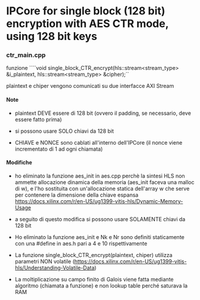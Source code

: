 # IPCore for single block (128 bit) encryption with AES CTR mode, using 128 bit keys

### ctr_main.cpp

funzione ````void single_block_CTR_encrypt(hls::stream<stream_type> &i_plaintext, hls::stream<stream_type> &cipher);``

plaintext e chiper vengono comunicati su due interfacce AXI Stream

#### Note

- plaintext DEVE essere di 128 bit (ovvero il padding, se necessario, deve essere fatto prima)

- si possono usare SOLO chiavi da 128 bit

- CHIAVE e NONCE sono cablati all'interno dell'IPCore (il nonce viene incrementato di 1 ad ogni chiamata)

#### Modifiche

- ho eliminato la funzione aes_init in aes.cpp perchè la sintesi HLS non ammette allocazione dinamica della memoria (aes_init faceva una malloc di w), e l'ho sostituita con un'allocazione statica dell'array w che serve per contenere la dimensione della chiave espansa
https://docs.xilinx.com/r/en-US/ug1399-vitis-hls/Dynamic-Memory-Usage

- a seguito di questo modifica si possono usare SOLAMENTE chiavi da 128 bit

- Ho eliminato la funzione aes_init e Nk e Nr sono definiti staticamente con una #define in aes.h pari a 4 e 10 rispettivamente 

- La funzione single_block_CTR_encrypt(plaintext, chiper) utilizza parametri NON volatile (https://docs.xilinx.com/r/en-US/ug1399-vitis-hls/Understanding-Volatile-Data)

- La moltiplicazione su campo finito di Galois viene fatta mediante algoritmo (chiamata a funzione) e non lookup table perché saturava la RAM
